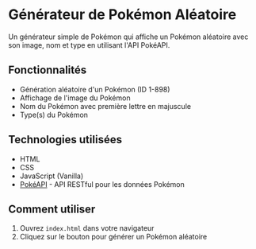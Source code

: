 # Générateur de Pokémon Aléatoire

Un générateur simple de Pokémon qui affiche un Pokémon aléatoire avec son image, nom et type en utilisant l'API PokéAPI.

## Fonctionnalités

- Génération aléatoire d'un Pokémon (ID 1-898)
- Affichage de l'image du Pokémon
- Nom du Pokémon avec première lettre en majuscule
- Type(s) du Pokémon

## Technologies utilisées

- HTML
- CSS
- JavaScript (Vanilla)
- [PokéAPI](https://pokeapi.co/) - API RESTful pour les données Pokémon

## Comment utiliser

1. Ouvrez `index.html` dans votre navigateur
2. Cliquez sur le bouton pour générer un Pokémon aléatoire